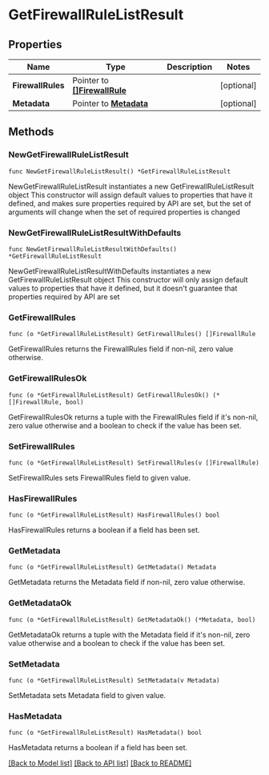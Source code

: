# GetFirewallRuleListResult

## Properties

Name | Type | Description | Notes
------------ | ------------- | ------------- | -------------
**FirewallRules** | Pointer to [**[]FirewallRule**](FirewallRule.md) |  | [optional] 
**Metadata** | Pointer to [**Metadata**](Metadata.md) |  | [optional] 

## Methods

### NewGetFirewallRuleListResult

`func NewGetFirewallRuleListResult() *GetFirewallRuleListResult`

NewGetFirewallRuleListResult instantiates a new GetFirewallRuleListResult object
This constructor will assign default values to properties that have it defined,
and makes sure properties required by API are set, but the set of arguments
will change when the set of required properties is changed

### NewGetFirewallRuleListResultWithDefaults

`func NewGetFirewallRuleListResultWithDefaults() *GetFirewallRuleListResult`

NewGetFirewallRuleListResultWithDefaults instantiates a new GetFirewallRuleListResult object
This constructor will only assign default values to properties that have it defined,
but it doesn't guarantee that properties required by API are set

### GetFirewallRules

`func (o *GetFirewallRuleListResult) GetFirewallRules() []FirewallRule`

GetFirewallRules returns the FirewallRules field if non-nil, zero value otherwise.

### GetFirewallRulesOk

`func (o *GetFirewallRuleListResult) GetFirewallRulesOk() (*[]FirewallRule, bool)`

GetFirewallRulesOk returns a tuple with the FirewallRules field if it's non-nil, zero value otherwise
and a boolean to check if the value has been set.

### SetFirewallRules

`func (o *GetFirewallRuleListResult) SetFirewallRules(v []FirewallRule)`

SetFirewallRules sets FirewallRules field to given value.

### HasFirewallRules

`func (o *GetFirewallRuleListResult) HasFirewallRules() bool`

HasFirewallRules returns a boolean if a field has been set.

### GetMetadata

`func (o *GetFirewallRuleListResult) GetMetadata() Metadata`

GetMetadata returns the Metadata field if non-nil, zero value otherwise.

### GetMetadataOk

`func (o *GetFirewallRuleListResult) GetMetadataOk() (*Metadata, bool)`

GetMetadataOk returns a tuple with the Metadata field if it's non-nil, zero value otherwise
and a boolean to check if the value has been set.

### SetMetadata

`func (o *GetFirewallRuleListResult) SetMetadata(v Metadata)`

SetMetadata sets Metadata field to given value.

### HasMetadata

`func (o *GetFirewallRuleListResult) HasMetadata() bool`

HasMetadata returns a boolean if a field has been set.


[[Back to Model list]](../README.md#documentation-for-models) [[Back to API list]](../README.md#documentation-for-api-endpoints) [[Back to README]](../README.md)


